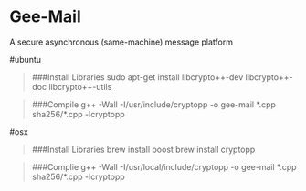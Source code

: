 # Gee-Mail
A secure asynchronous (same-machine) message platform


#ubuntu
>###Install Libraries
>sudo apt-get install libcrypto++-dev libcrypto++-doc libcrypto++-utils

>###Compile
>g++ -Wall -I/usr/include/cryptopp -o gee-mail \*.cpp sha256/\*.cpp -lcryptopp

#osx
>###Install Libraries
>brew install boost
>brew install cryptopp

>###Complie
>g++ -Wall -I/usr/local/include/cryptopp -o gee-mail \*.cpp sha256/\*.cpp -lcryptopp

